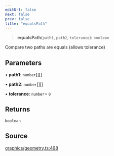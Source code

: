 ```yaml
---
editUrl: false
next: false
prev: false
title: "equalsPath"
---
```


> **equalsPath**(`path1`, `path2`, `tolerance`): `boolean`

Compare two paths are equals (allows tolerance)

## Parameters

• **path1**: `number`[][]

• **path2**: `number`[][]

• **tolerance**: `number`= `0`

## Returns

`boolean`

## Source

[graphics/geometry.ts:498](https://github.com/dakhetov/dgmjs/blob/main/packages/core/src/graphics/geometry.ts#L498)
